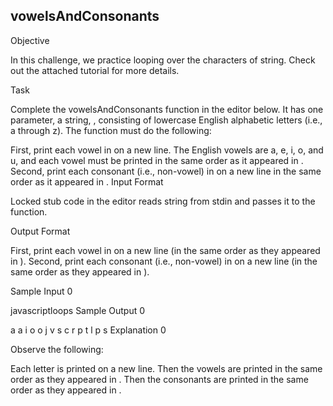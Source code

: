 ## vowelsAndConsonants

Objective

In this challenge, we practice looping over the characters of string. Check out the attached tutorial for more details.

Task

Complete the vowelsAndConsonants function in the editor below. It has one parameter, a string, , consisting of lowercase English alphabetic letters (i.e., a through z). The function must do the following:

First, print each vowel in  on a new line. The English vowels are a, e, i, o, and u, and each vowel must be printed in the same order as it appeared in .
Second, print each consonant (i.e., non-vowel) in  on a new line in the same order as it appeared in .
Input Format

Locked stub code in the editor reads string  from stdin and passes it to the function.

Output Format

First, print each vowel in  on a new line (in the same order as they appeared in ). Second, print each consonant (i.e., non-vowel) in  on a new line (in the same order as they appeared in ).

Sample Input 0

javascriptloops
Sample Output 0

a
a
i
o
o
j
v
s
c
r
p
t
l
p
s
Explanation 0

Observe the following:

Each letter is printed on a new line.
Then the vowels are printed in the same order as they appeared in .
Then the consonants are printed in the same order as they appeared in .


